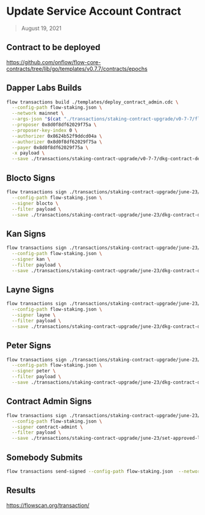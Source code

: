 # Update Service Account Contract

> August 19, 2021

## Contract to be deployed

https://github.com/onflow/flow-core-contracts/tree/lib/go/templates/v0.7.7/contracts/epochs

## Dapper Labs Builds

```sh
flow transactions build ./templates/deploy_contract_admin.cdc \
  --config-path flow-staking.json \
  --network mainnet \
  --args-json "$(cat "./transactions/staking-contract-upgrade/v0-7-7/flow-dkg-staking-arguments.json")" \
  --proposer 0x8d0f8df62029f75a \
  --proposer-key-index 0 \
  --authorizer 0x8624b52f9ddcd04a \
  --authorizer 0x8d0f8df62029f75a \
  --payer 0x8d0f8df62029f75a \
  -x payload \
  --save ./transactions/staking-contract-upgrade/v0-7-7/dkg-contract-deployment-v0-7-7-unsigned.rlp
```

## Blocto Signs

```sh
flow transactions sign ./transactions/staking-contract-upgrade/june-23/dkg-contract-deployment-v0-7-7-unsigned.rlp \
  --config-path flow-staking.json \
  --signer blocto \
  --filter payload \
  --save ./transactions/staking-contract-upgrade/june-23/dkg-contract-deployment-v0-7-7-sig-1.rlp
```

## Kan Signs

```sh
flow transactions sign ./transactions/staking-contract-upgrade/june-23/dkg-contract-deployment-v0-7-7-sig-1.rlp \
  --config-path flow-staking.json \
  --signer kan \
  --filter payload \
  --save ./transactions/staking-contract-upgrade/june-23/dkg-contract-deployment-v0-7-7-sig-2.rlp
```

## Layne Signs

```sh
flow transactions sign ./transactions/staking-contract-upgrade/june-23/dkg-contract-deployment-v0-7-7-sig-2.rlp \
  --config-path flow-staking.json \
  --signer layne \
  --filter payload \
  --save ./transactions/staking-contract-upgrade/june-23/dkg-contract-deployment-v0-7-7-sig-3.rlp
```

## Peter Signs

```sh
flow transactions sign ./transactions/staking-contract-upgrade/june-23/dkg-contract-deployment-v0-7-7-sig-3.rlp \
  --config-path flow-staking.json \
  --signer peter \
  --filter payload \
  --save ./transactions/staking-contract-upgrade/june-23/dkg-contract-deployment-v0-7-7-sig-4.rlp
```

## Contract Admin Signs

```sh
flow transactions sign ./transactions/staking-contract-upgrade/june-23/set-approved-list-v0-7-7-sig-4.rlp \
  --config-path flow-staking.json \
  --signer contract-admint \
  --filter payload \
  --save ./transactions/staking-contract-upgrade/june-23/set-approved-list-v0-7-7-sig-complete.rlp
```

## Somebody Submits

```sh
flow transactions send-signed --config-path flow-staking.json  --network mainnet ./transactions/staking-contract-upgrade/june-23/dkg-contract-deployment-v0-7-7-sig-complete.rlp
```

## Results

https://flowscan.org/transaction/

